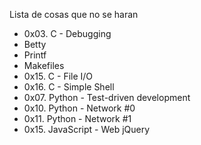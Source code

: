 Lista de cosas que no se haran

- 0x03. C - Debugging 
- Betty
- Printf
- Makefiles
- 0x15. C - File I/O
- 0x16. C - Simple Shell 
- 0x07. Python - Test-driven development 
- 0x10. Python - Network #0 
- 0x11. Python - Network #1
- 0x15. JavaScript - Web jQuery 

